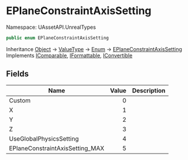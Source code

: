 # EPlaneConstraintAxisSetting

Namespace: UAssetAPI.UnrealTypes

```csharp
public enum EPlaneConstraintAxisSetting
```

Inheritance [Object](https://docs.microsoft.com/en-us/dotnet/api/system.object) → [ValueType](https://docs.microsoft.com/en-us/dotnet/api/system.valuetype) → [Enum](https://docs.microsoft.com/en-us/dotnet/api/system.enum) → [EPlaneConstraintAxisSetting](./uassetapi.unrealtypes.eplaneconstraintaxissetting.md)<br>
Implements [IComparable](https://docs.microsoft.com/en-us/dotnet/api/system.icomparable), [IFormattable](https://docs.microsoft.com/en-us/dotnet/api/system.iformattable), [IConvertible](https://docs.microsoft.com/en-us/dotnet/api/system.iconvertible)

## Fields

| Name | Value | Description |
| --- | --: | --- |
| Custom | 0 |  |
| X | 1 |  |
| Y | 2 |  |
| Z | 3 |  |
| UseGlobalPhysicsSetting | 4 |  |
| EPlaneConstraintAxisSetting_MAX | 5 |  |
